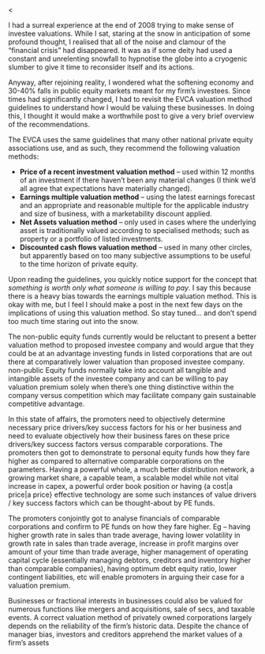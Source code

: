 <<p>I had a surreal experience at the end of 2008 trying to make sense of investee valuations. While I sat, staring at the snow in anticipation of some profound thought, I realised that all of the noise and clamour of the &#8220;financial crisis&#8221; had disappeared. It was as if some deity had used a constant and unrelenting snowfall to hypnotise the globe into a cryogenic slumber to give it time to reconsider itself and its actions.</p><p>Anyway, after rejoining reality, I wondered what the softening economy and 30-40% falls in public equity markets meant for my firm&#8217;s investees. Since times had significantly changed, I had to revisit the EVCA valuation method guidelines to understand how I would be valuing these businesses. In doing this, I thought it would make a worthwhile post to give a very brief overview of the recommendations.</p><p>The EVCA uses the same guidelines that many other national private equity associations use, and as such, they recommend the following valuation methods:</p><ul><li><strong>Price of a recent investment valuation method</strong> &#8211; used within 12 months of an investment if there haven&#8217;t been any material changes (I think we&#8217;d all agree that expectations have materially changed).</li><li><strong>Earnings multiple valuation method</strong> &#8211; using the latest earnings forecast and an appropriate and reasonable multiple for the applicable industry and size of business, with a marketability discount applied.</li><li><strong>Net Assets valuation method</strong> &#8211; only used in cases where the underlying asset is traditionally valued according to specialised methods; such as property or a portfolio of listed investments.</li><li><strong>Discounted cash flows valuation method</strong> &#8211; used in many other circles, but apparently based on too many subjective assumptions to be useful to the time horizon of private equity.</li></ul><p>Upon reading the guidelines, you quickly notice support for the concept that <em>something is worth only what someone is willing to pay</em>. I say this because there is a heavy bias towards the earnings multiple valuation method. This is okay with me, but I feel I should make a post in the next few days on the implications of using this valuation method. So stay tuned&#8230; and don&#8217;t spend too much time staring out into the snow.</p><p>The non-public equity funds currently would be reluctant to present a better valuation method to proposed investee company and would argue that they could be at an advantage investing funds in listed corporations that are out there at comparatively lower valuation than proposed investee company. non-public Equity funds normally take into account all tangible and intangible assets of the investee company and can be willing to pay valuation premium solely when there&#8217;s one thing distinctive within the company versus competition which may facilitate company gain sustainable competitive advantage.</p><p>In this state of affairs, the promoters need to objectively determine necessary price drivers/key success factors for his or her business and need to evaluate objectively how their business fares on these price drivers/key success factors versus comparable corporations. The promoters then got to demonstrate to personal equity funds how they fare higher as compared to alternative comparable corporations on the parameters. Having a powerful whole, a much better distribution network, a growing market share, a capable team, a scalable model while not vital increase in capex, a powerful order book position or having {a cost|a price|a price} effective technology are some such instances of value drivers / key success factors which can be thought-about by PE funds.</p><p>The promoters conjointly got to analyse financials of comparable corporations and confirm to PE funds on how they fare higher. Eg – having higher growth rate in sales than trade average, having lower volatility in growth rate in sales than trade average, increase in profit margins over amount of your time than trade average, higher management of operating capital cycle (essentially managing debtors, creditors and inventory higher than comparable companies), having optimum debt equity ratio, lower contingent liabilities, etc will enable promoters in arguing their case for a valuation premium.</p><p>Businesses or fractional interests in businesses could also be valued for numerous functions like mergers and acquisitions, sale of secs, and taxable events. A correct valuation method of privately owned corporations largely depends on the reliability of the firm&#8217;s historic data. Despite the chance of manager bias, investors and creditors apprehend the market values of a firm&#8217;s assets</p>

